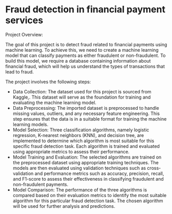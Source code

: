 # Fraud detection in financial payment services

Project Overview:

The goal of this project is to detect fraud related to financial payments using machine learning. To achieve this, we need to create a machine learning model 
that can classify payments as either fraudulent or non-fraudulent. To build this model, we require a database containing information about financial fraud, which
will help us understand the types of transactions that lead to fraud.

The project involves the following steps:

* Data Collection: The dataset used for this project is sourced from Kaggle,. This dataset will serve as the foundation for training and evaluating the machine learning model.
* Data Preprocessing: The imported dataset is preprocessed to handle missing values, outliers, and any necessary feature engineering. This step ensures that the data is in a suitable format for training the machine learning models.
* Model Selection: Three classification algorithms, namely logistic regression, K-nearest neighbors (KNN), and decision tree, are implemented to determine which algorithm is most suitable for this specific fraud detection task. Each algorithm is trained and evaluated using appropriate metrics to assess their performance.
* Model Training and Evaluation: The selected algorithms are trained on the preprocessed dataset using appropriate training techniques. The models are then evaluated using validation techniques such as cross-validation and performance metrics such as accuracy, precision, recall, and F1-score to assess their effectiveness in classifying fraudulent and non-fraudulent payments.
* Model Comparison: The performance of the three algorithms is compared based on their evaluation metrics to identify the most suitable algorithm for this particular fraud detection task. The chosen algorithm will be used for further analysis and predictions.




